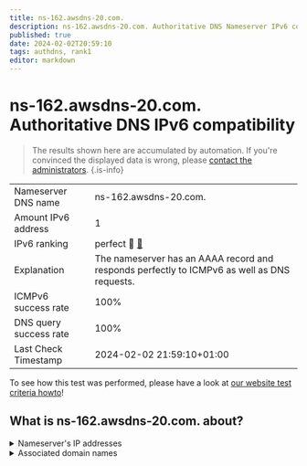 ```yaml
---
title: ns-162.awsdns-20.com.
description: ns-162.awsdns-20.com. Authoritative DNS Nameserver IPv6 compatibility
published: true
date: 2024-02-02T20:59:10
tags: authdns, rank1
editor: markdown
---
```


# ns-162.awsdns-20.com. Authoritative DNS IPv6 compatibility

> The results shown here are accumulated by automation. If you're convinced the displayed data is wrong, please [contact the administrators](/howto/chat). 
{.is-info}




|   |   |
| - | - |
| Nameserver DNS name | ns-162.awsdns-20.com.
| Amount IPv6 address | 1
| IPv6 ranking | perfect :1st_place_medal: [🔗](/howto/ranking) |
| Explanation | The nameserver has an AAAA record and responds perfectly to ICMPv6 as well as DNS requests. |
| ICMPv6 success rate | 100%|
| DNS query success rate | 100% |
| Last Check Timestamp | 2024-02-02 21:59:10+01:00 |

To see how this test was performed, please have a look at [our website test criteria howto](/howto/testcriteria/authdns)!


## What is ns-162.awsdns-20.com. about?




<details>
<summary>Nameserver's IP addresses</summary>

2600:9000:5300:a200::1

</details>



<details>
<summary>Associated domain names</summary>

etsy.com

</details>
